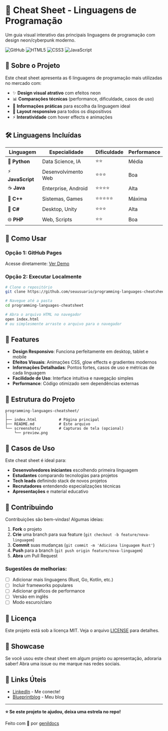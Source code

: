 # 🚀 Cheat Sheet - Linguagens de Programação

Um guia visual interativo das principais linguagens de programação com design neon/cyberpunk moderno.

![GitHub](https://img.shields.io/badge/license-MIT-blue.svg)
![HTML5](https://img.shields.io/badge/html5-%23E34F26.svg?style=flat&logo=html5&logoColor=white)
![CSS3](https://img.shields.io/badge/css3-%231572B6.svg?style=flat&logo=css3&logoColor=white)
![JavaScript](https://img.shields.io/badge/javascript-%23323330.svg?style=flat&logo=javascript&logoColor=%23F7DF1E)

## 📖 Sobre o Projeto

Este cheat sheet apresenta as 6 linguagens de programação mais utilizadas no mercado com:

- ✨ **Design visual atrativo** com efeitos neon
- 📊 **Comparações técnicas** (performance, dificuldade, casos de uso)
- 🎯 **Informações práticas** para escolha da linguagem ideal
- 📱 **Layout responsivo** para todos os dispositivos
- ⚡ **Interatividade** com hover effects e animações

## 🛠️ Linguagens Incluídas

| Linguagem         | Especialidade       | Dificuldade | Performance |
| ----------------- | ------------------- | ----------- | ----------- |
| 🐍 **Python**     | Data Science, IA    | ⭐⭐        | Média       |
| ⚡ **JavaScript** | Desenvolvimento Web | ⭐⭐⭐      | Boa         |
| ☕ **Java**       | Enterprise, Android | ⭐⭐⭐⭐    | Alta        |
| 🚀 **C++**        | Sistemas, Games     | ⭐⭐⭐⭐⭐  | Máxima      |
| 💜 **C#**         | Desktop, Unity      | ⭐⭐⭐      | Alta        |
| 🌐 **PHP**        | Web, Scripts        | ⭐⭐        | Boa         |

## 🚀 Como Usar

### Opção 1: GitHub Pages

Acesse diretamente: [Ver Demo](https://seuusuario.github.io/programming-languages-cheatsheet)

### Opção 2: Executar Localmente

```bash
# Clone o repositório
git clone https://github.com/seuusuario/programming-languages-cheatsheet.git

# Navegue até a pasta
cd programming-languages-cheatsheet

# Abra o arquivo HTML no navegador
open index.html
# ou simplesmente arraste o arquivo para o navegador
```

## 🎨 Features

- **Design Responsivo**: Funciona perfeitamente em desktop, tablet e mobile
- **Efeitos Visuais**: Animações CSS, glow effects e gradientes modernos
- **Informações Detalhadas**: Pontos fortes, casos de uso e métricas de cada linguagem
- **Facilidade de Uso**: Interface intuitiva e navegação simples
- **Performance**: Código otimizado sem dependências externas

## 📁 Estrutura do Projeto

```
programming-languages-cheatsheet/
│
├── index.html          # Página principal
├── README.md           # Este arquivo
└── screenshots/        # Capturas de tela (opcional)
    └── preview.png
```

## 🎯 Casos de Uso

Este cheat sheet é ideal para:

- **Desenvolvedores iniciantes** escolhendo primeira linguagem
- **Estudantes** comparando tecnologias para projetos
- **Tech leads** definindo stack de novos projetos
- **Recrutadores** entendendo especializações técnicas
- **Apresentações** e material educativo

## 🤝 Contribuindo

Contribuições são bem-vindas! Algumas ideias:

1. **Fork** o projeto
2. **Crie** uma branch para sua feature (`git checkout -b feature/nova-linguagem`)
3. **Commit** suas mudanças (`git commit -m 'Adiciona linguagem Rust'`)
4. **Push** para a branch (`git push origin feature/nova-linguagem`)
5. **Abra** um Pull Request

### Sugestões de melhorias:

- [ ] Adicionar mais linguagens (Rust, Go, Kotlin, etc.)
- [ ] Incluir frameworks populares
- [ ] Adicionar gráficos de performance
- [ ] Versão em inglês
- [ ] Modo escuro/claro

## 📄 Licença

Este projeto está sob a licença MIT. Veja o arquivo [LICENSE](LICENSE) para detalhes.

## 🌟 Showcase

Se você usou este cheat sheet em algum projeto ou apresentação, adoraria saber! Abra uma issue ou me marque nas redes sociais.

## 🔗 Links Úteis

- [LinkedIn](https://www.linkedin.com/in/genildo-cerqueira-91888786/) - Me conecte!
- [Blueprintblog](https://blueprintblog.tech) - Meu blog

---

**⭐ Se este projeto te ajudou, deixa uma estrela no repo!**

Feito com 💙 por [genildocs](https://github.com/Genildocs)
